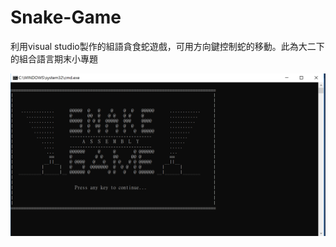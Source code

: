 # Snake-Game
利用visual studio製作的組語貪食蛇遊戲，可用方向鍵控制蛇的移動。此為大二下的組合語言期末小專題

![image](https://github.com/RavenCheng1120/Snake-Game/blob/master/picture01.png)
